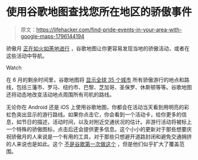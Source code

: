 # 使用谷歌地图查找您所在地区的骄傲事件

> 原文：<https://lifehacker.com/find-pride-events-in-your-area-with-google-maps-1796144194>

骄傲月 [正在如火如荼地进行](http://www.gaypridecalendar.com/june) ，谷歌地图让你更容易发现当地的骄傲活动，或者在这些活动中导航。

Watch

在 6 月的剩余时间里，谷歌地图将 [显示全球 35 个城市](https://blog.google/products/maps/find-pride-events-map/) 所有骄傲游行的地点和路线，包括三藩市、罗马、纽约市、巴黎、芝加哥、圣保罗、休斯顿等等。谷歌地图还将动态地改变活动地点周围所有司机的路线。

无论你在 Android 还是 iOS 上使用谷歌地图，你都会在活动当天看到用明亮的彩虹色突出显示的游行路线。如果你点击它，你会看到一个活动卡，给你更多的信息，如节日的描述，活动时间，以及对附近交通状况的估计。非游行活动将被标上一个特殊的骄傲图标，点击后还会提供更多信息。这个小小的更新对于那些想要庆祝骄傲月的人来说是一个有用的工具，对于那些只想避开道路封闭和避免交通拥挤的人来说也是如此。这个 [不是谷歌第一次做这个](http://lifehacker.com/google-maps-adds-pride-parade-routes-to-traffic-data-th-1782603477) ，但是他们似乎扩大了覆盖范围。